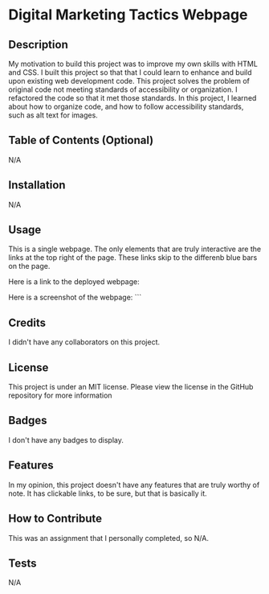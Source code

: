 # Digital Marketing Tactics Webpage

## Description

My motivation to build this project was to improve my own skills with HTML and CSS.  I built this project so that that I could learn to enhance and build upon 
existing web development code.  This project solves the problem of original code not meeting standards of accessibility or organization.  I refactored the code so that it 
met those standards.  In this project, I learned about how to organize code, and how to follow accessibility standards, such as alt text for images. 

## Table of Contents (Optional)

N/A

## Installation

N/A

## Usage

This is a single webpage.  The only elements that are truly interactive are the links at the top right of the page.  These links skip to the differenb
blue bars on the page.  

Here is a link to the deployed webpage:

Here is a screenshot of the webpage:
    ```

## Credits

I didn't have any collaborators on this project.

## License

This project is under an MIT license.  Please view the license in the GitHub repository for more information

## Badges

I don't have any badges to display.

## Features

In my opinion, this project doesn't have any features that are truly worthy of note.  It has clickable links, to be sure, but that is basically it.

## How to Contribute

This was an assignment that I personally completed, so N/A.

## Tests

N/A
